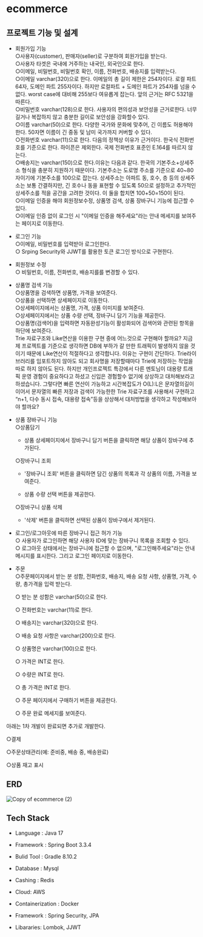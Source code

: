 # ecommerce


## 프로젝트 기능 및 설계
 * 회원가입 기능<br>
   &#9675;사용자(customer), 판매자(seller)로 구분하여 회원가입을 받는다.<br>
   &#9675;사용자 타겟은 국내에 거주하는 내국인, 외국인으로 한다.<br>
   &#9675;이메일, 비밀번호, 비밀번호 확인, 이름, 전화번호, 배송지를 입력받는다.<br>
   &#9675;이메일 varchar(320)으로 한다. 이메일의 총 길이 제한은 254자이다. 로컬 파트 64자, 도메인 파트 255자이다. 하지만 로컬파트 + 도메인 파트가 254자를 넘을 수 없다. worst case에 대비해 255보다 여유롭게 잡는다. 앞의 근거는 RFC 5321을 따른다.<br>
   &#9675;비밀번호 varchar(128)으로 한다. 사용자의 편의성과 보안성을 근거로한다. 너무 길거나 복잡하지 않고 충분한 길이로 보안성을 강화할수 있다.<br>
   &#9675;이름 varchar(50)으로 한다. 다양한 국가와 문화에 맞추어, 긴 이름도 허용해야한다. 50자면 이름이 긴 중동 및 남미 국가까지 커버할 수 있다.<br>
   &#9675;전화번호 varchar(11)으로 한다. 다음의 정책상 이유가 근거이다. 한국식 전화번호를 기준으로 한다. 하이픈은 제외한다. 국제 전화번호 표준인 E.164를 따르지 않는다. <br>
   &#9675;배송지는 varchar(150)으로 한다.이유는 다음과 같다. 한국의 기본주소+상세주소 형식을 충분히 지원하기 때문이다. 기본주소는 도로명 주소를 기준으로 40~80자이기에 기본주소를 100으로 잡는다.
   상세주소는 아파트 동, 호수, 층 등의 상세주소는 보통 간결하지만, 긴 호수나 동을 표현할 수 있도록 50으로 설정하고 추가적인 상세주소를 적을 공간을 고려한 것이다. 이 둘을 합치면 100+50=150이 된다.<br>
   &#9675;이메일 인증을 해야 회원정보수정, 상품명 검색, 상품 장바구니 기능에 접근할 수 있다.<br>
   &#9675;이메일 인증 없이 로그인 시 "이메일 인증을 해주세요"라는 안내 메세지를 보여주는 페이지로 이동한다.

   
 * 로그인 기능<br>
   &#9675;이메일, 비밀번호를 입력받아 로그인한다.<br>
   &#9675; Srping Security와 JJWT를 활용한 토큰 로그인 방식으로 구현한다.

   
* 회원정보 수정<br>
   &#9675; 비밀번호, 이름, 전화번호, 배송지를를 변경할 수 있다.<br>

   
* 상품명 검색 기능<br>
  &#9675;상품명을 검색하면 상품명, 가격을 보여준다.<br>
  &#9675;상품을 선택하면 상세페이지로 이동한다.<br>
  &#9675;상세페이지에서는 상품명, 가격, 상품 이미지를 보여준다.<br>
  &#9675;상세페이지에서는 상품 수량 선택, 장바구니 담기 기능을 제공한다.<br>
  &#9675;상품명(검색어)을 입력하면 자동완성기능이 활성화되어 검색어와 관련된 항목을 하단에 보여준다.<br>
  Trie 자료구조와 Like연산을 이용한 구현 중에 어느것으로 구현해야 할까요?
지금 제 프로젝트를 기준으로 생각하면 DB에 부하가 갈 만한 트래픽이 발생하지 않을 것이기 때문에 Like연산이 적절하다고 생각합니다. 이유는 구현이 간단하다. Trie라이브러리를 임포트하지 않아도 되고 회사명을 저장할때마다 Trie에 저장하는 작업을 따로 하지 않아도 된다.  하지만 개인프로젝트 특강에서 다른 멘토님이 대용량 트래픽 운영 경험이 중요하다고 하셨고 신입은 경험할수 없기에 상상하고 대처해보라고 하셨습니다.
그렇다면 빠른 연산이 가능하고 시간복잡도가 O(L):L은 문자열의길이이어서 문자열의 빠른 저장과 검색이 가능한한 Trie 자료구조를 사용해서 구현하고 “n+1, 다수 동시 접속, 대용량 접속”등을 상상해서 대처방법을 생각하고 작성해보아야 할까요?


  
* 상품 장바구니 기능<br>
  &#9675;상품담기

  
   - 상품 상세페이지에서 장바구니 담기 버튼을 클릭하면 해당 상품이 장바구에 추가된다.
 
     
  &#9675;장바구니 조회


   - '장바구니 조회' 버튼을 클릭하면 담긴 상품의 목록과 각 상품의 이름, 가격을 보여준다.
 
     
   - 상품 수량 선택 버튼을 제공한다.
 
     
   
  &#9675;장바구니 상품 삭제

  
   - '삭제' 버튼을 클릭하면 선택된 상품이 장바구에서 제거된다.
 
     
* 로그인/로그아웃에 따른 장바구니 접근 허가 기능<br>
  &#9675; 사용자가 로그인하면 해당 사용자 ID에 맞는 장바구니 목록을 조회할 수 있다.<br>
  &#9675; 로그아웃 상태에서는 장바구니에 접근할 수 없으며, "로그인해주세요"라는 안내 메시지를 표시한다. 그리고 로그인 페이지로 이동한다.<br>

  
* 주문<br>
  &#9675;주문페이지에서 받는 분 성함, 전화번호, 배송지, 배송 요청 사항, 상품명, 가격, 수량, 총가격을 입력 받는다.

     &#9675; 받는 분 성함은 varchar(50)으로 한다.
  
     &#9675; 전화번호는 varchar(11)로 한다.
  
     &#9675; 배송지는 varchar(320)으로 한다.
  
     &#9675; 배송 요청 사항은 varchar(200)으로 한다.
  
     &#9675; 상품명은 varchar(100)으로 한다.
  
     &#9675; 가격은 INT로 한다.
  
     &#9675; 수량은 INT로 한다.
  
     &#9675; 총 가격은 INT로 한다.

  &#9675; 주문 페이지에서 구매하기 버튼을 제공한다.

  &#9675; 주문 완료 메세지를 보여준다.


아래는 1차 개발이 완료되면 추가로 개발한다.


   &#9675;결제

   
   &#9675;주문상태관리(예: 준비중, 배송 중, 배송완료)

   
   &#9675;상품 재고 표시


   


## ERD
![Copy of ecommerce (2)](https://github.com/user-attachments/assets/8e9deebc-a50f-40e2-af56-ffbc35129fab)







## Tech Stack


* Language : Java 17

  
* Framework : Spring Boot 3.3.4

  
* Bulid Tool : Gradle 8.10.2

  
* Database : Mysql

  
* Cashing : Redis

  
* Cloud: AWS

  
* Containerization : Docker

  
* Framework : Spring Security, JPA

  
* Libararies: Lombok, JJWT
